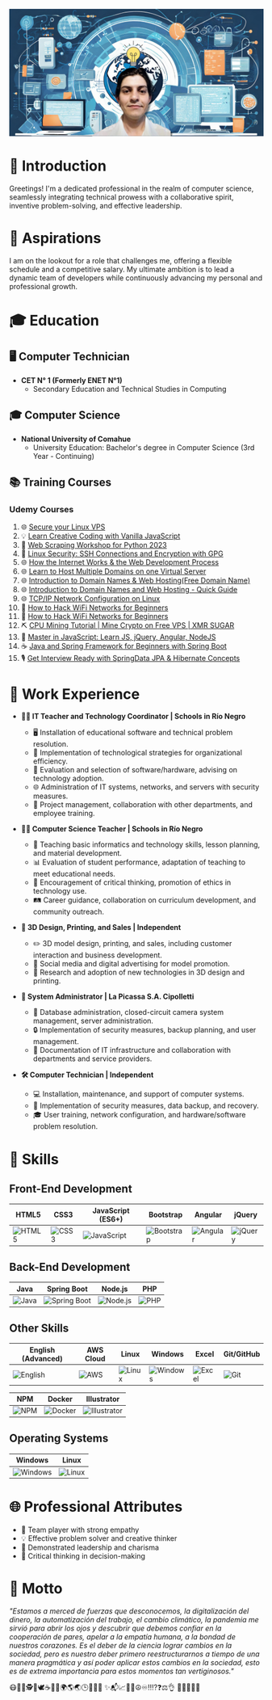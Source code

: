 <!-- Add a banner here -->
![Banner](banner.png)
<!-- End of banner -->

# 🌟 Introduction
Greetings! I'm a dedicated professional in the realm of computer science, seamlessly integrating technical prowess with a collaborative spirit, inventive problem-solving, and effective leadership.

# 🎯 Aspirations
I am on the lookout for a role that challenges me, offering a flexible schedule and a competitive salary. My ultimate ambition is to lead a dynamic team of developers while continuously advancing my personal and professional growth.

# 🎓 Education

## 🖥️ Computer Technician
- **CET N° 1 (Formerly ENET N°1)**
  - Secondary Education and Technical Studies in Computing

## 🎓 Computer Science
- **National University of Comahue**
  - University Education: Bachelor's degree in Computer Science (3rd Year - Continuing)


## 📚 Training Courses
### Udemy Courses

1. 🌐 [Secure your Linux VPS](https://www.udemy.com/certificate/UC-54af73e5-b5b3-4ed7-8a37-e08c70960bc5/)
2. 💡 [Learn Creative Coding with Vanilla JavaScript](https://www.udemy.com/certificate/UC-33bf3851-5c0a-4657-80e6-7e89677e513c/)
3. 🐍 [Web Scraping Workshop for Python 2023](https://www.udemy.com/certificate/UC-a924ef58-e3c6-4248-a294-06b71e22ab3f/)
4. 🔐 [Linux Security: SSH Connections and Encryption with GPG](https://www.udemy.com/certificate/UC-36dc1b85-baaf-4846-8959-2f9adaff2979/)
5. 🌐 [How the Internet Works & the Web Development Process](https://www.udemy.com/certificate/UC-61887e65-89d9-42a3-8989-5b9b861a46dc/)
6. 🌐 [Learn to Host Multiple Domains on one Virtual Server](https://www.udemy.com/certificate/UC-08697f37-cd7e-4c09-9c40-e5cdd765f419/)
7. 🌐 [Introduction to Domain Names & Web Hosting(Free Domain Name)](https://www.udemy.com/certificate/UC-c4a1a5d5-fe9f-441b-932f-d3dc6c96f05e/)
8. 🌐 [Introduction to Domain Names and Web Hosting - Quick Guide](https://www.udemy.com/certificate/UC-e0be2f1c-d0c9-4733-91e3-f6a7c26d7e49/)
9. 🌐 [TCP/IP Network Configuration on Linux](https://www.udemy.com/certificate/UC-d2fc6bbf-6093-447a-936e-28606f57780d/)
10. 🔐 [How to Hack WiFi Networks for Beginners](https://www.udemy.com/certificate/UC-71fec060-c1a5-4e8f-966c-d19cad1ff82b/)
11. 🔐 [How to Hack WiFi Networks for Beginners](https://www.udemy.com/certificate/UC-d7cdacca-d664-4fe9-b414-e8e051e21a21/)
12. ⛏️ [CPU Mining Tutorial | Mine Crypto on Free VPS | XMR SUGAR](https://www.udemy.com/certificate/UC-feb649d4-05ae-490c-801a-87e9b76d4137/)
13. 🚀 [Master in JavaScript: Learn JS, jQuery, Angular, NodeJS](https://www.udemy.com/certificate/UC-f10017ca-52ed-442a-9284-c22990a1d469/)
14. ☕ [Java and Spring Framework for Beginners with Spring Boot](https://www.udemy.com/certificate/UC-8d3a7005-4eb8-4383-8f00-fd3443acdcea/)
15. 🎙️ [Get Interview Ready with SpringData JPA & Hibernate Concepts](https://www.udemy.com/certificate/UC-4fc6e1b5-0e1b-4d52-92e2-9e98f0400b3f/)



# 💼 Work Experience
- **👩‍🏫 IT Teacher and Technology Coordinator | Schools in Río Negro**
  - 🖥️ Installation of educational software and technical problem resolution.
  - 🚀 Implementation of technological strategies for organizational efficiency.
  - 🧐 Evaluation and selection of software/hardware, advising on technology adoption.
  - 🌐 Administration of IT systems, networks, and servers with security measures.
  - 🤝 Project management, collaboration with other departments, and employee training.

- **👨‍🏫 Computer Science Teacher | Schools in Río Negro**
  - 🚀 Teaching basic informatics and technology skills, lesson planning, and material development.
  - 📊 Evaluation of student performance, adaptation of teaching to meet educational needs.
  - 🧠 Encouragement of critical thinking, promotion of ethics in technology use.
  - 🛤️ Career guidance, collaboration on curriculum development, and community outreach.

- **🎨 3D Design, Printing, and Sales | Independent**
  - ✏️ 3D model design, printing, and sales, including customer interaction and business development.
  - 📲 Social media and digital advertising for model promotion.
  - 🚀 Research and adoption of new technologies in 3D design and printing.

- **🔧 System Administrator | La Picassa S.A. Cipolletti**
  - 💽 Database administration, closed-circuit camera system management, server administration.
  - 🔒 Implementation of security measures, backup planning, and user management.
  - 📄 Documentation of IT infrastructure and collaboration with departments and service providers.

- **🛠️ Computer Technician | Independent**
  - 💻 Installation, maintenance, and support of computer systems.
  - 🔐 Implementation of security measures, data backup, and recovery.
  - 🎓 User training, network configuration, and hardware/software problem resolution.



# 🚀 Skills
## Front-End Development

| HTML5 | CSS3 | JavaScript (ES6+) | Bootstrap | Angular | jQuery |
|-------|------|-------------------|-----------|---------|--------|
| ![HTML5](https://img.icons8.com/color/48/000000/html-5.png) | ![CSS3](https://img.icons8.com/color/48/000000/css3.png) | ![JavaScript](https://img.icons8.com/color/48/000000/javascript.png) | ![Bootstrap](https://img.icons8.com/color/48/000000/bootstrap.png) | ![Angular](https://img.icons8.com/color/48/000000/angularjs.png) | ![jQuery](https://img.icons8.com/ios/50/000000/jquery.png) |


## Back-End Development

| Java | Spring Boot | Node.js | PHP |
|------|-------------|---------|-----|
| ![Java](https://img.icons8.com/color/48/000000/java-coffee-cup-logo.png) | ![Spring Boot](https://img.icons8.com/color/48/000000/spring-logo.png) | ![Node.js](https://img.icons8.com/color/48/000000/nodejs.png) | ![PHP](https://img.icons8.com/officel/48/000000/php-logo.png) |





## Other Skills

| English (Advanced) | AWS Cloud | Linux | Windows | Excel |  Git/GitHub |
|---------------------|-----------|-------|---------|-------|------------|
| ![English](https://img.icons8.com/color/48/000000/great-britain.png) | ![AWS](https://img.icons8.com/color/48/000000/amazon-web-services.png) | ![Linux](https://img.icons8.com/color/48/000000/linux.png) | ![Windows](https://img.icons8.com/color/48/000000/windows-10.png) | ![Excel](https://img.icons8.com/color/48/000000/ms-excel.png) | ![Git](https://img.icons8.com/color/48/000000/git.png) |

| NPM | Docker | Illustrator |
|-----|--------|-------------|
| ![NPM](https://img.icons8.com/color/48/000000/npm.png) | ![Docker](https://img.icons8.com/color/48/000000/docker.png) | ![Illustrator](https://img.icons8.com/color/48/000000/adobe-illustrator.png) 

## Operating Systems
| Windows | Linux |
|---------|----------------------|
| ![Windows](https://img.icons8.com/color/48/000000/windows-10.png) | ![Linux](https://img.icons8.com/color/48/000000/linux.png) 


# 🌐 Professional Attributes
- 🤝 Team player with strong empathy
- 💡 Effective problem solver and creative thinker
- 🎤 Demonstrated leadership and charisma
- 🧠 Critical thinking in decision-making


# 🌈 Motto
_"Estamos a merced de fuerzas que desconocemos, la digitalización del dinero, la automatización del trabajo, el cambio climático, la pandemia me sirvió para abrir los ojos y descubrir que debemos confiar en la cooperación de pares, apelar a la empatía humana, a la bondad de nuestros corazones. Es el deber de la ciencia lograr cambios en la sociedad, pero es nuestro deber primero reestructurarnos a tiempo de una manera pragmática y así poder aplicar estos cambios en la sociedad, esto es de extrema importancia para estos momentos tan vertiginosos."_

😷👨‍💻🕵👣🕊☕🍻🧉🌍🌎🌏🕒🌟🌌🌠
✨📬📈🔐🔰☮♾‼⁉❓⚖👌 🙌🧑‍🤝‍🧑💗



